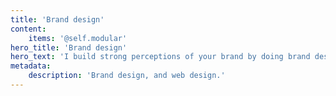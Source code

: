 ```yaml
---
title: 'Brand design'
content:
    items: '@self.modular'
hero_title: 'Brand design'
hero_text: 'I build strong perceptions of your brand by doing brand design, and web design on a strategic manner. I form the foundation of your message, that may resonate with your audience.'
metadata:
    description: 'Brand design, and web design.'
---
```


